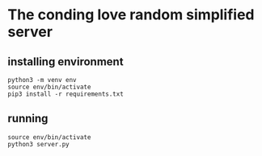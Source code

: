 # The conding love random simplified server

## installing environment
    python3 -m venv env
    source env/bin/activate
    pip3 install -r requirements.txt
    
## running
    source env/bin/activate
    python3 server.py
    
